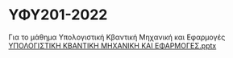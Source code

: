 # ΥΦΥ201-2022
Για το μάθημα Υπολογιστική Κβαντική Μηχανική και Εφαρμογές
[ΥΠΟΛΟΓΙΣΤΙΚΗ ΚΒΑΝΤΙΚΗ ΜΗΧΑΝΙΚΗ ΚΑΙ ΕΦΑΡΜΟΓΕΣ.pptx](https://github.com/LefterisDimitri/PHY-201-2022/files/8943951/default.pptx)
